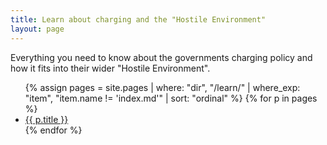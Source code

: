 ```yaml
---
title: Learn about charging and the "Hostile Environment"
layout: page
---
```


Everything you need to know about the governments charging policy and how it fits into their wider "Hostile Environment".

<ul>
  {% assign pages = site.pages | where: "dir", "/learn/" | where_exp: "item", "item.name != 'index.md'" | sort: "ordinal" %}
  {% for p in pages %}
    <li><a href="{{ p.url }}">{{ p.title }}</a></li>
  {% endfor %}
</ul>

